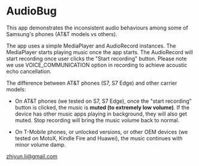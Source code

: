 # AudioBug

This app demonstrates the inconsistent audio behaviours among some of Samsung's phones (AT&T models vs others).

The app uses a simple MediaPlayer and AudioRecord instances. The MediaPlayer starts playing music once the app starts. The AudioRecord will start recording once user clicks the "Start recording" button. Please note we use VOICE_COMMUNICATION option in recording to achieve acoustic echo cancellation.

The difference between AT&T phones (S7, S7 Edge) and other carrier models:

* On AT&T phones (we tested on S7, S7 Edge), once the "start recording" button is clicked, the music is **muted (to extremely low volume)**. If the device has other music apps playing in background, they will also get muted. Stop recording will bring the music volume back to normal. 

* On T-Mobile phones, or unlocked versions, or other OEM devices (we tested on MotoX, Kindle Fire and Huawei), the music continues with minor volume damp. 

zhiyun.li@gmail.com
